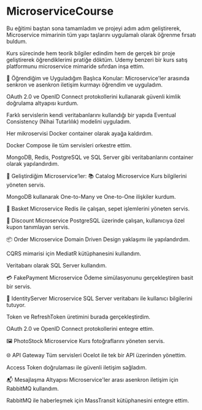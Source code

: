 # MicroserviceCourse

Bu eğitimi baştan sona tamamladım ve projeyi adım adım geliştirerek, Microservice mimarinin tüm yapı taşlarını uygulamalı olarak öğrenme fırsatı buldum.

Kurs sürecinde hem teorik bilgiler edindim hem de gerçek bir proje geliştirerek öğrendiklerimi pratiğe döktüm. Udemy benzeri bir kurs satış platformunu microservice mimaride sıfırdan inşa ettim.

🔧 Öğrendiğim ve Uyguladığım Başlıca Konular:
Microservice'ler arasında senkron ve asenkron iletişim kurmayı öğrendim ve uyguladım.

OAuth 2.0 ve OpenID Connect protokollerini kullanarak güvenli kimlik doğrulama altyapısı kurdum.

Farklı servislerin kendi veritabanlarını kullandığı bir yapıda Eventual Consistency (Nihai Tutarlılık) modelini uyguladım.

Her mikroservisi Docker container olarak ayağa kaldırdım.

Docker Compose ile tüm servisleri orkestre ettim.

MongoDB, Redis, PostgreSQL ve SQL Server gibi veritabanlarını container olarak yapılandırdım.

🚀 Geliştirdiğim Microservice’ler:
📚 Catalog Microservice
Kurs bilgilerini yöneten servis.

MongoDB kullanarak One-to-Many ve One-to-One ilişkiler kurdum.

🛒 Basket Microservice
Redis ile çalışan, sepet işlemlerini yöneten servis.

🎁 Discount Microservice
PostgreSQL üzerinde çalışan, kullanıcıya özel kupon tanımlayan servis.

📦 Order Microservice
Domain Driven Design yaklaşımı ile yapılandırdım.

CQRS mimarisi için MediatR kütüphanesini kullandım.

Veritabanı olarak SQL Server kullandım.

💳 FakePayment Microservice
Ödeme simülasyonunu gerçekleştiren basit bir servis.

🔐 IdentityServer Microservice
SQL Server veritabanı ile kullanıcı bilgilerini tutuyor.

Token ve RefreshToken üretimini burada gerçekleştirdim.

OAuth 2.0 ve OpenID Connect protokollerini entegre ettim.

🖼️ PhotoStock Microservice
Kurs fotoğraflarını yöneten servis.

🌐 API Gateway
Tüm servisleri Ocelot ile tek bir API üzerinden yönettim.

Access Token doğrulaması ile güvenli iletişim sağladım.

📬 Mesajlaşma Altyapısı
Microservice'ler arası asenkron iletişim için RabbitMQ kullandım.

RabbitMQ ile haberleşmek için MassTransit kütüphanesini entegre ettim.
